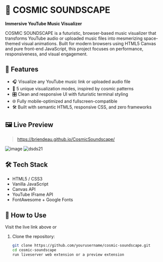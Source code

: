 # 🌌 COSMIC SOUNDSCAPE  
**Immersive YouTube Music Visualizer**

COSMIC SOUNDSCAPE is a futuristic, browser-based music visualizer that transforms YouTube audio or uploaded music files into mesmerizing space-themed visual animations. Built for modern browsers using HTML5 Canvas and pure front-end JavaScript, this project focuses on performance, responsiveness, and visual engagement.

## 🚀 Features

- 🎧 Visualize any YouTube music link or uploaded audio file  
- 🌠 5 unique visualization modes, inspired by cosmic patterns  
- 🎛 Clean and responsive UI with futuristic terminal styling  
- 🌐 Fully mobile-optimized and fullscreen-compatible  
- 🛠 Built with semantic HTML5, responsive CSS, and zero frameworks

## 🖼 Live Preview

>  https://briendeau.github.io/CosmicSoundscape/

![image](https://github.com/user-attachments/assets/ad2017e2-bafa-4a2d-9150-2b916243a289)
![dsds21](https://github.com/user-attachments/assets/19166c67-237f-4148-ae84-ea557bdca157)



## 🛠 Tech Stack

- HTML5 / CSS3  
- Vanilla JavaScript  
- Canvas API  
- YouTube IFrame API  
- FontAwesome + Google Fonts

## 📁 How to Use
Visit the live link above or
1. Clone the repository:
   ```bash
   git clone https://github.com/yourusername/cosmic-soundscape.git
   cd cosmic-soundscape
   run liveserver web extension or a preview extension
